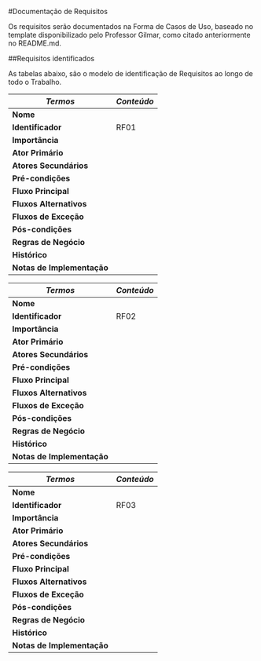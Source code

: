 #Documentação de Requisitos

Os requisitos serão documentados na Forma de Casos de Uso, baseado no template disponibilizado pelo Professor Gilmar, como citado anteriormente no README.md.

##Requisitos identificados

As tabelas abaixo, são o modelo de identificação de Requisitos ao longo de todo o Trabalho.

|_Termos_|_Conteúdo_|
|---|---|
|**Nome**||
|**Identificador**| RF01|
|**Importância** | |
|**Ator Primário**| |
|**Atores Secundários**|  |
|**Pré-condições**| |
|**Fluxo Principal**|  |
|**Fluxos Alternativos**||
|**Fluxos de Exceção**||
|**Pós-condições**||
|**Regras de Negócio**||
|**Histórico**||
|**Notas de Implementação**||

|_Termos_|_Conteúdo_|
|---|---|
|**Nome**||
|**Identificador**| RF02|
|**Importância** | |
|**Ator Primário**| |
|**Atores Secundários**|  |
|**Pré-condições**| |
|**Fluxo Principal**|  |
|**Fluxos Alternativos**||
|**Fluxos de Exceção**||
|**Pós-condições**||
|**Regras de Negócio**||
|**Histórico**||
|**Notas de Implementação**||

|_Termos_|_Conteúdo_|
|---|---|
|**Nome**||
|**Identificador**| RF03|
|**Importância** | |
|**Ator Primário**| |
|**Atores Secundários**|  |
|**Pré-condições**| |
|**Fluxo Principal**|  |
|**Fluxos Alternativos**||
|**Fluxos de Exceção**||
|**Pós-condições**||
|**Regras de Negócio**||
|**Histórico**||
|**Notas de Implementação**||